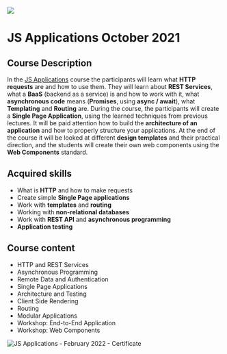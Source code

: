 ![](https://camo.githubusercontent.com/42a8354a436ef9f08168b5b971dbc7646ab3abfdf1056db81c3bdd5734b97e9f/68747470733a2f2f6e616b6f762e636f6d2f77702d636f6e74656e742f75706c6f6164732f323031342f30312f536f6674776172652d556e69766572736974792d4c6f676f2d626c75652d686f72697a6f6e74616c2e706e67)

# JS Applications October 2021

## Course Description

In the [JS Applications](https://softuni.bg/trainings/3488/js-applications-october-2021#lesson-30917) course the participants will learn what **HTTP requests** are and how to use them. They will learn about **REST Services**, what a **BaaS** (backend as a service) is and how to work with it, what **asynchronous code** means (**Promises**, using **async / await**), what **Templating** and **Routing** are. During the course, the participants will create a **Single Page Application**, using the learned techniques from previous lectures. It will be paid attention how to build the **architecture of an application** and how to properly structure your applications. At the end of the course it will be looked at different **design templates** and their practical direction, and the students will create their own web components using the **Web Components** standard.

## Acquired skills

- What is **HTTP** and how to make requests
- Create simple **Single Page applications**
- Work with **templates** and **routing**
- Working with **non-relational databases**
- Work with **REST API** and **asynchronous programming**
- **Application testing**

## Course content

- HTTP and REST Services 
- Asynchronous Programming 
- Remote Data and Authentication
- Single Page Applications
- Architecture and Testing
- Client Side Rendering
- Routing
- Modular Applications
- Workshop: End-to-End Application
- Workshop: Web Components

![JS Applications - February 2022 - Certificate](https://user-images.githubusercontent.com/76119513/167642399-64de3c3f-6d18-451e-b799-1780532e908c.jpeg)



